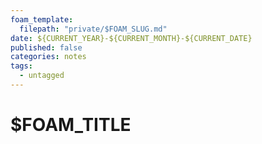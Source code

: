 ```yaml
---
foam_template:
  filepath: "private/$FOAM_SLUG.md"
date: ${CURRENT_YEAR}-${CURRENT_MONTH}-${CURRENT_DATE}
published: false
categories: notes
tags:
  - untagged
---
```


$FOAM_TITLE
===================

